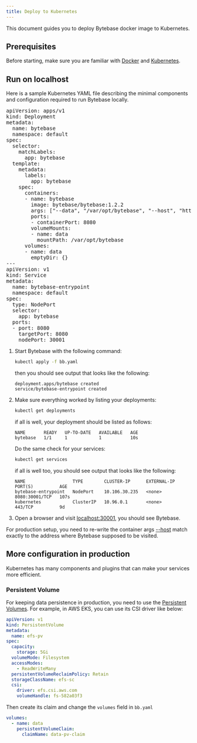 ```yaml
---
title: Deploy to Kubernetes
---
```


This document guides you to deploy Bytebase docker image to Kubernetes.

## Prerequisites

Before starting, make sure you are familiar with [Docker](https://www.docker.com/get-started/) and [Kubernetes](https://kubernetes.io/docs/setup/).

## Run on localhost

Here is a sample Kubernetes YAML file describing the minimal components and configuration required to run Bytebase locally.

<pre lang="yaml">
apiVersion: apps/v1
kind: Deployment
metadata:
  name: bytebase
  namespace: default
spec:
  selector:
    matchLabels:
      app: bytebase
  template:
    metadata:
      labels:
        app: bytebase
    spec:
      containers:
      - name: bytebase
        image: bytebase/bytebase:1.2.2
        args: ["--data", "/var/opt/bytebase", "--host", "http://localhost", "--port", "8080"]
        ports:
        - containerPort: 8080
        volumeMounts:
        - name: data
          mountPath: /var/opt/bytebase
      volumes:
      - name: data
        emptyDir: {}
---
apiVersion: v1
kind: Service
metadata:
  name: bytebase-entrypoint
  namespace: default
spec:
  type: NodePort
  selector:
    app: bytebase
  ports:
  - port: 8080
    targetPort: 8080
    nodePort: 30001
</pre>

1. Start Bytebase with the following command:

   ```bash
   kubectl apply -f bb.yaml
   ```

   then you should see output that looks like the following:

   ```plain
   deployment.apps/bytebase created
   service/bytebase-entrypoint created
   ```

2. Make sure everything worked by listing your deployments:

   ```bash
   kubectl get deployments
   ```

   if all is well, your deployment should be listed as follows:

   ```plain
   NAME       READY   UP-TO-DATE   AVAILABLE   AGE
   bytebase   1/1     1            1           10s
   ```

   Do the same check for your services:

   ```bash
   kubectl get services
   ```

   if all is well too, you should see output that looks like the following:

   ```plain
   NAME                  TYPE        CLUSTER-IP      EXTERNAL-IP   PORT(S)          AGE
   bytebase-entrypoint   NodePort    10.106.30.235   <none>        8080:30001/TCP   107s
   kubernetes            ClusterIP   10.96.0.1       <none>        443/TCP          9d
   ```

3. Open a browser and visit [localhost:30001](http://localhost:30001), you should see Bytebase.

<hint-block type="info">

For production setup, you need to re-write the container args [--host](/docs/reference/command-line#--host-string) match exactly to the address where Bytebase supposed to be visited.

</hint-block>

## More configuration in production

Kubernetes has many components and plugins that can make your services more efficient.

### Persistent Volume

For keeping data persistence in production, you need to use the [Persistent Volumes](https://kubernetes.io/docs/concepts/storage/persistent-volumes/#types-of-persistent-volumes). For example, in AWS EKS, you can use its CSI driver like below:

```yaml
apiVersion: v1
kind: PersistentVolume
metadata:
  name: efs-pv
spec:
  capacity:
    storage: 5Gi
  volumeMode: Filesystem
  accessModes:
    - ReadWriteMany
  persistentVolumeReclaimPolicy: Retain
  storageClassName: efs-sc
  csi:
    driver: efs.csi.aws.com
    volumeHandle: fs-582a03f3
```

Then create its claim and change the `volumes` field in `bb.yaml`

```yaml
volumes:
  - name: data
    persistentVolumeClaim:
      claimName: data-pv-claim
```
